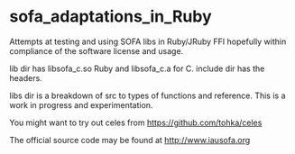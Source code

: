sofa_adaptations_in_Ruby
=======================

Attempts at testing and using SOFA libs in Ruby/JRuby FFI hopefully within compliance of the software license and usage.

lib dir has libsofa_c.so Ruby and libsofa_c.a for C. include dir has the headers. 

libs dir is a breakdown of src to types of functions and reference. This is a work in progress and experimentation.

You might want to try out celes from https://github.com/tohka/celes 

The official source code may be found at http://www.iausofa.org 



